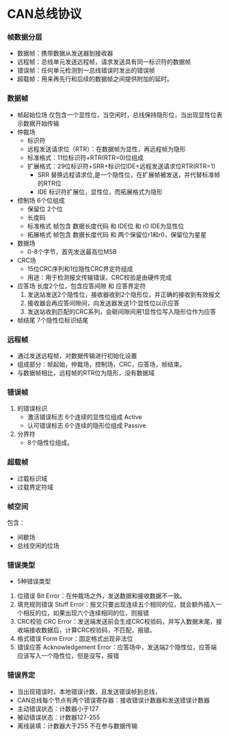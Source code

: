# CAN总线协议
### 帧数据分层
* 数据帧：携带数据从发送器到接收器
* 远程帧：总线单元发送远程帧，请求发送具有同一标识符的数据帧
* 错误帧：任何单元检测到一总线错误时发出的错误帧
* 超载帧：用来再先行和后续的数据帧之间提供附加的延时。

### 数据帧
* 帧起始位场 仅包含一个显性位，当空闲时，总线保持隐形位，当出现显性位表示数据开始传输
* 仲裁场
    * 标识符
    * 远程发送请求位（RTR）：在数据帧为显性，再远程帧为隐形
    - 标准格式：11位标识符+RTR(RTR=0)位组成
    - 扩展格式：29位标识符+SRR+标识位IDE+远程发送请求位RTR(RTR=1)
        * SRR 替换远程请求位,是一个隐性位，在扩展帧被发送，并代替标准帧的RTR位
        * IDE 标识符扩展位，显性位，而拓展格式为隐形
* 控制场 6个位组成
    * 保留位 2个位
    * 长度码
    - 标准格式 帧包含 数据长度代码 和 IDE位 和 r0 IDE为显性位
    - 拓展格式 帧包含 数据长度代码 和 两个保留位r1和r0，保留位为星星
* 数据场
    * 0-8个字节，首先发送最高位MSB
* CRC场
    * 15位CRC序列和1位隐性CRC界定符组成
    * 用途：用于检测报文传输错误，CRC校验是由硬件完成
* 应答场 长度2个位，包含应答间隙 和 应答界定符
    1. 发送站发送2个隐性位，接收器收到2个隐形位，并正确的接收到有效报文
    2. 接收器会再应答间隙间，向发送器发送1个显性位以示应答
    3. 发送站收到匹配的CRC系列，会砸间隙间用1显性位写入隐形位作为应答
* 帧结尾 7个隐性位标识结尾

### 远程帧
* 通过发送远程帧，对数据传输进行初始化设置
* 组成部分：帧起始，仲裁场，控制场，CRC，应答场，帧结束。
* 与数据帧相比，远程帧的RTR位为隐形，没有数据域

### 错误帧
1. 的错误标识
    * 激活错误标志 6个连续的显性位组成 Active
    * 认可错误标志 6个连续的隐形位组成 Passive
2. 分界符
    * 8个隐性位组成。

### 超载帧
* 过载标识域
* 过载界定符域

### 帧空间
包含：
* 间歇场
* 总线空闲的位场

### 错误类型
* 5种错误类型
1. 位错误 Bit Error：在仲裁场之外，发送数据和接收数据不一致。
2. 填充规则错误 Stuff Error：报文只要出现连续五个相同的位，就会额外插入一个相反的位，如果出现六个连续相同的位，则报错
3. CRC校验 CRC Error：发送端发送前会生成CRC校验码，并写入数据末尾，接收端接收数据后，计算CRC校验码，不匹配，报错。
4. 格式错误 Form Error：固定格式出现非法位
5. 错误应答 Acknowledgement Error：应答场中，发送端2个隐性位，应答端应该写入一个隐性位，但是没写，报错

### 错误界定
* 当出现错误时，本地错误计数，且发送错误帧到总线，
* CAN总线每个节点有两个错误寄存器：接收错误计数器和发送错误计数器
* 主动错误状态：计数器小于127
* 被动错误状态：计数器127-255
* 离线装填：计数器大于255 不在参与数据传输